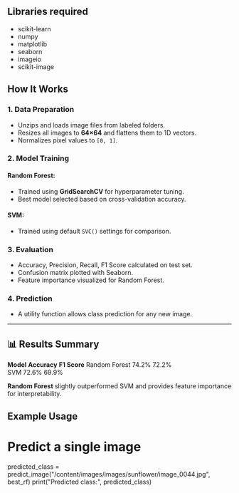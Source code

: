 ## Libraries required
- scikit-learn
- numpy
- matplotlib
- seaborn
- imageio
- scikit-image

## How It Works

### 1. Data Preparation
- Unzips and loads image files from labeled folders.
- Resizes all images to **64×64** and flattens them to 1D vectors.
- Normalizes pixel values to `[0, 1]`.

### 2. Model Training

#### Random Forest:
- Trained using **GridSearchCV** for hyperparameter tuning.
- Best model selected based on cross-validation accuracy.

#### SVM:
- Trained using default `SVC()` settings for comparison.

### 3. Evaluation
- Accuracy, Precision, Recall, F1 Score calculated on test set.
- Confusion matrix plotted with Seaborn.
- Feature importance visualized for Random Forest.

### 4. Prediction
- A utility function allows class prediction for any new image.

---

## 📊 Results Summary

**Model**               **Accuracy**        **F1 Score** 
Random Forest              74.2%               72.2%    
SVM                        72.6%               69.9%    

**Random Forest** slightly outperformed SVM and provides feature importance for interpretability.



## Example Usage
# Predict a single image
predicted_class = predict_image("/content/images/images/sunflower/image_0044.jpg", best_rf)
print("Predicted class:", predicted_class)

